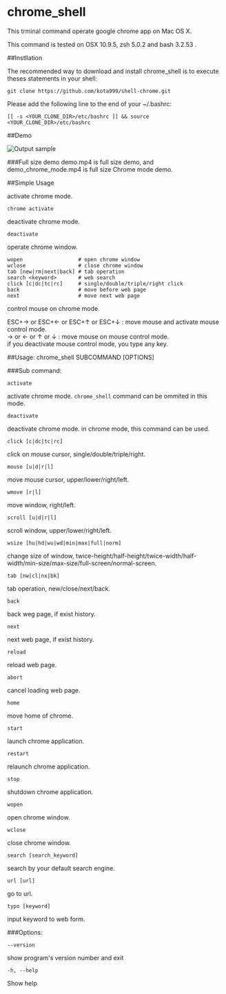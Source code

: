 # chrome_shell

This trminal command operate google chrome app on Mac OS X.

This command is tested on OSX 10.9.5, zsh 5.0.2 and bash 3.2.53 .

##Instllation

The recommended way to download and install chrome_shell is to execute theses statements in your shell:

    git clone https://github.com/kota999/shell-chrome.git

Please add the following line to the end of your ~/.bashrc:

    [[ -s <YOUR_CLONE_DIR>/etc/bashrc ]] && source <YOUR_CLONE_DIR>/etc/bashrc

##Demo

![Output sample](https://github.com/kota999/chrome_shell/raw/master/short_demo_chrome_mode.gif)

###Full size demo
demo.mp4 is full size demo, and demo_chrome_mode.mp4 is full size Chrome mode demo.

##Simple Usage

activate chrome mode.

    chrome activate

deactivate chrome mode.

    deactivate

operate chrome window.

    wopen                  # open chrome window
    wclose                 # close chrome window
    tab [new|rm|next|back] # tab operation
    search <keyword>       # web search
    click [c|dc|tc|rc]     # single/double/triple/right click
    back                   # move before web page
    next                   # move next web page

control mouse on chrome mode.

ESC+→ or ESC+← or ESC+↑ or ESC+↓  : move mouse and activate mouse control mode.<br>
→ or ← or ↑ or ↓                  : move mouse on mouse control mode. <br>
if you deactivate mouse control mode, you type any key.

##Usage: chrome_shell SUBCOMMAND [OPTIONS]

###Sub command:

    activate

activate chrome mode. `chrome_shell` command can be ommited in this mode.

    deactivate

deactivate chrome mode. in chrome mode, this command can be used.

    click [c|dc|tc|rc]

click on mouse cursor, single/double/triple/right.

    mouse [u|d|r|l]

move mouse cursor, upper/lower/right/left.

    wmove [r|l]

move window, right/left.

    scroll [u|d|r|l]

scroll window, upper/lower/right/left.

    wsize [hu|hd|wu|wd|min|max|full|norm]

change size of window, twice-height/half-height/twice-width/half-width/min-size/max-size/full-screen/normal-screen.

    tab [nw|cl|nx|bk]

tab operation, new/close/next/back.

    back

back weg page, if exist history.

    next

next web page, if exist history.

    reload

reload web page.

    abort

cancel loading web page.

    home

move home of chrome.

    start

launch chrome application.

    restart

relaunch chrome application.

    stop

shutdown chrome application.

    wopen

open chrome window.

    wclose

close chrome window.

    search [search_keyword]

search by your default search engine.

    url [url]

go to url.

    typo [keyword]

input keyword to web form.

###Options:

    --version
show program's version number and exit

    -h, --help
Show help
